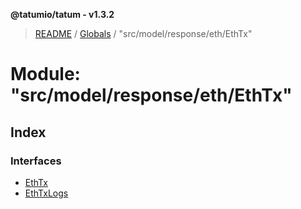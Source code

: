 **@tatumio/tatum - v1.3.2**

> [README](../README.md) / [Globals](../globals.md) / "src/model/response/eth/EthTx"

# Module: "src/model/response/eth/EthTx"

## Index

### Interfaces

* [EthTx](../interfaces/_src_model_response_eth_ethtx_.ethtx.md)
* [EthTxLogs](../interfaces/_src_model_response_eth_ethtx_.ethtxlogs.md)
